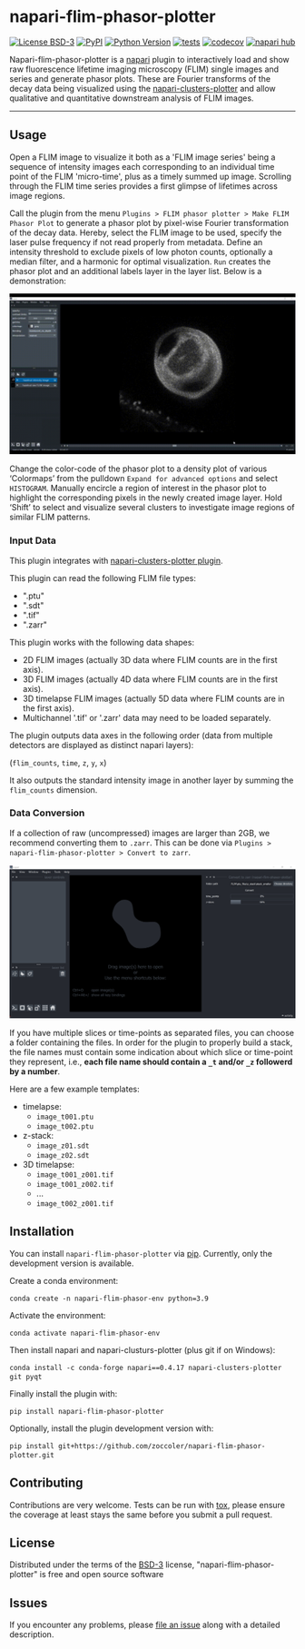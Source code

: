 # napari-flim-phasor-plotter

[![License BSD-3](https://img.shields.io/pypi/l/napari-flim-phasor-plotter.svg?color=green)](https://github.com/zoccoler/napari-flim-phasor-plotter/raw/main/LICENSE)
[![PyPI](https://img.shields.io/pypi/v/napari-flim-phasor-plotter.svg?color=green)](https://pypi.org/project/napari-flim-phasor-plotter)
[![Python Version](https://img.shields.io/pypi/pyversions/napari-flim-phasor-plotter.svg?color=green)](https://python.org)
[![tests](https://github.com/zoccoler/napari-flim-phasor-plotter/workflows/tests/badge.svg)](https://github.com/zoccoler/napari-flim-phasor-plotter/actions)
[![codecov](https://codecov.io/gh/zoccoler/napari-flim-phasor-plotter/branch/main/graph/badge.svg)](https://codecov.io/gh/zoccoler/napari-flim-phasor-plotter)
[![napari hub](https://img.shields.io/endpoint?url=https://api.napari-hub.org/shields/napari-flim-phasor-plotter)](https://napari-hub.org/plugins/napari-flim-phasor-plotter)

Napari-flim-phasor-plotter is a [napari](https://napari.org/stable/) plugin to interactively load and show raw fluorescence lifetime imaging microscopy (FLIM) single images and series and generate phasor plots. These are Fourier transforms of the decay data being visualized using the [napari-clusters-plotter](https://github.com/BiAPoL/napari-clusters-plotter) and allow qualitative and quantitative downstream analysis of FLIM images.  

----------------------------------

## Usage

Open a FLIM image to visualize it both as a 'FLIM image series' being a sequence of intensity images each corresponding to an individual time point of the FLIM 'micro-time', plus as a timely summed up image. Scrolling through the FLIM time series provides a first glimpse of lifetimes across image regions.

Call the plugin from the menu `Plugins > FLIM phasor plotter > Make FLIM Phasor Plot` to generate a phasor plot by pixel-wise Fourier transformation of the decay data. Hereby, select the FLIM image to be used, specify the laser pulse frequency if not read properly from metadata. Define an intensity threshold to exclude pixels of low photon counts, optionally a median filter, and a harmonic for optimal visualization. `Run` creates the phasor plot and an additional labels layer in the layer list. Below is a demonstration:

![](https://github.com/zoccoler/napari-flim-phasor-plotter/raw/main/images/napari_FLIM_phasor_calculator_Demo.gif)

Change the color-code of the phasor plot to a density plot of various ‘Colormaps’ from the pulldown `Expand for advanced options` and select `HISTOGRAM`. Manually encircle a region of interest in the phasor plot to highlight the corresponding pixels in the newly created image layer. Hold ‘Shift’ to select and visualize several clusters to investigate image regions of similar FLIM patterns. 

### Input Data

This plugin integrates with [napari-clusters-plotter plugin](https://github.com/BiAPoL/napari-clusters-plotter).

This plugin can read the following FLIM file types:
  - ".ptu"
  - ".sdt"
  - ".tif"
  - ".zarr"

This plugin works with the following data shapes:
  - 2D FLIM images (actually 3D data where FLIM counts are in the first axis).
  - 3D FLIM images (actually 4D data where FLIM counts are in the first axis).
  - 3D timelapse FLIM images (actually 5D data where FLIM counts are in the first axis).
  - Multichannel '.tif' or '.zarr' data may need to be loaded separately.

The plugin outputs data axes in the following order (data from multiple detectors are displayed as distinct napari layers):

(`flim_counts`, `time`, `z`, `y`, `x`)

It also outputs the standard intensity image in another layer by summing the `flim_counts` dimension.

### Data Conversion

If a collection of raw (uncompressed) images are larger than 2GB, we recommend converting them to `.zarr`. This can be done via `Plugins > napari-flim-phasor-plotter > Convert to zarr`.

![](https://github.com/zoccoler/napari-flim-phasor-plotter/raw/main/images/convert_to_zarr.png)

If you have multiple slices or time-points as separated files, you can choose a folder containing the files. In order for the plugin to properly build a stack, the file names must contain some indication about which slice or time-point they represent, i.e., **each file name should contain a `_t` and/or `_z` followerd by a number**.

Here are a few example templates:
- timelapse:
  - `image_t001.ptu`
  - `image_t002.ptu`
- z-stack:
  - `image_z01.sdt`
  - `image_z02.sdt`
- 3D timelapse:
  - `image_t001_z001.tif`
  - `image_t001_z002.tif`
  - ...
  - `image_t002_z001.tif`


## Installation

You can install `napari-flim-phasor-plotter` via [pip]. Currently, only the development version is available.

Create a conda environment:

    conda create -n napari-flim-phasor-env python=3.9
    
Activate the environment:

    conda activate napari-flim-phasor-env
    
Then install napari and napari-clusturs-plotter (plus git if on Windows):

    conda install -c conda-forge napari==0.4.17 napari-clusters-plotter git pyqt

Finally install the plugin with:

    pip install napari-flim-phasor-plotter
 
Optionally, install the plugin development version with:

    pip install git+https://github.com/zoccoler/napari-flim-phasor-plotter.git

## Contributing

Contributions are very welcome. Tests can be run with [tox], please ensure
the coverage at least stays the same before you submit a pull request.

## License

Distributed under the terms of the [BSD-3] license,
"napari-flim-phasor-plotter" is free and open source software

## Issues

If you encounter any problems, please [file an issue] along with a detailed description.

[napari]: https://github.com/napari/napari
[Cookiecutter]: https://github.com/audreyr/cookiecutter
[@napari]: https://github.com/napari
[MIT]: http://opensource.org/licenses/MIT
[BSD-3]: http://opensource.org/licenses/BSD-3-Clause
[GNU GPL v3.0]: http://www.gnu.org/licenses/gpl-3.0.txt
[GNU LGPL v3.0]: http://www.gnu.org/licenses/lgpl-3.0.txt
[Apache Software License 2.0]: http://www.apache.org/licenses/LICENSE-2.0
[Mozilla Public License 2.0]: https://www.mozilla.org/media/MPL/2.0/index.txt
[cookiecutter-napari-plugin]: https://github.com/napari/cookiecutter-napari-plugin

[file an issue]: https://github.com/zoccoler/napari-flim-phasor-plotter/issues

[napari]: https://github.com/napari/napari
[tox]: https://tox.readthedocs.io/en/latest/
[pip]: https://pypi.org/project/pip/
[PyPI]: https://pypi.org/
